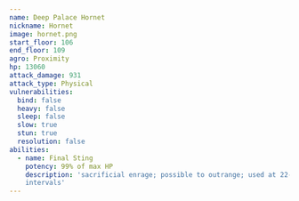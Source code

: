 ```yaml
---
name: Deep Palace Hornet
nickname: Hornet
image: hornet.png
start_floor: 106
end_floor: 109
agro: Proximity
hp: 13060
attack_damage: 931
attack_type: Physical
vulnerabilities:
  bind: false
  heavy: false
  sleep: false
  slow: true
  stun: true
  resolution: false
abilities:
  - name: Final Sting
    potency: 99% of max HP
    description: 'sacrificial enrage; possible to outrange; used at 22-second
    intervals'
---
```

